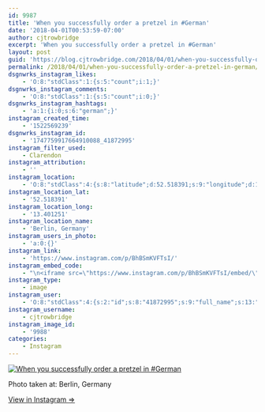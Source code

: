 ```yaml
---
id: 9987
title: 'When you successfully order a pretzel in #German'
date: '2018-04-01T00:53:59-07:00'
author: cjtrowbridge
excerpt: 'When you successfully order a pretzel in #German'
layout: post
guid: 'https://blog.cjtrowbridge.com/2018/04/01/when-you-successfully-order-a-pretzel-in-german/'
permalink: /2018/04/01/when-you-successfully-order-a-pretzel-in-german/
dsgnwrks_instagram_likes:
    - 'O:8:"stdClass":1:{s:5:"count";i:1;}'
dsgnwrks_instagram_comments:
    - 'O:8:"stdClass":1:{s:5:"count";i:0;}'
dsgnwrks_instagram_hashtags:
    - 'a:1:{i:0;s:6:"german";}'
instagram_created_time:
    - '1522569239'
dsgnwrks_instagram_id:
    - '1747759917664910088_41872995'
instagram_filter_used:
    - Clarendon
instagram_attribution:
    - ''
instagram_location:
    - 'O:8:"stdClass":4:{s:8:"latitude";d:52.518391;s:9:"longitude";d:13.401251;s:4:"name";s:15:"Berlin, Germany";s:2:"id";i:213131048;}'
instagram_location_lat:
    - '52.518391'
instagram_location_long:
    - '13.401251'
instagram_location_name:
    - 'Berlin, Germany'
instagram_users_in_photo:
    - 'a:0:{}'
instagram_link:
    - 'https://www.instagram.com/p/BhBSmKVFTsI/'
instagram_embed_code:
    - "\n<iframe src=\"https://www.instagram.com/p/BhBSmKVFTsI/embed/\" width=\"612\" height=\"710\" frameborder=\"0\" scrolling=\"no\" allowtransparency=\"true\" class=\"insta-image-embed\"></iframe>\n"
instagram_type:
    - image
instagram_user:
    - 'O:8:"stdClass":4:{s:2:"id";s:8:"41872995";s:9:"full_name";s:13:"CJ Trowbridge";s:15:"profile_picture";s:141:"https://scontent.cdninstagram.com/vp/e1b672f62211dfa88909f4a5259cb5d7/5B699F1C/t51.2885-19/s150x150/13724650_1188772791164794_142557231_a.jpg";s:8:"username";s:12:"cjtrowbridge";}'
instagram_username:
    - cjtrowbridge
instagram_image_id:
    - '9988'
categories:
    - Instagram
---
```


[![When you successfully order a pretzel in #German](https://blog.cjtrowbridge.com/wp-content/uploads/2018/04/1522569239-1-1.jpg)](https://www.instagram.com/p/BhBSmKVFTsI/)

Photo taken at: Berlin, Germany

[View in Instagram ⇒](https://www.instagram.com/p/BhBSmKVFTsI/)